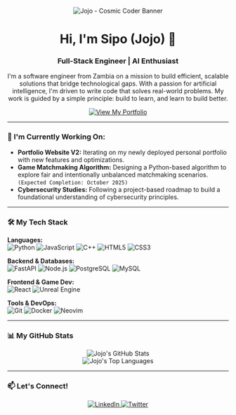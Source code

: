 <p align="center">
  <img src="https://placehold.co/1200x300/0B0C10/66FCF1?text=Sipo%20(Jojo)%20Mudenda" alt="Jojo - Cosmic Coder Banner">
</p>

<h1 align="center">Hi, I'm Sipo (Jojo) 👋</h1>
<h3 align="center">Full-Stack Engineer | AI Enthusiast </h3>

<p align="center">
  I'm a software engineer from Zambia on a mission to build efficient, scalable solutions that bridge technological gaps. With a passion for artificial intelligence, I'm driven to write code that solves real-world problems. My work is guided by a simple principle: build to learn, and learn to build better.
</p>

<p align="center">
  <a href="https://jojobapb-portfolio.netlify.app/" target="_blank">
    <img src="https://img.shields.io/badge/View%20My%20Portfolio-66FCF1?style=for-the-badge&logo=netlify&logoColor=black" alt="View My Portfolio">
  </a>
</p>

---

### 🔭 I'm Currently Working On:

* **Portfolio Website V2:** Iterating on my newly deployed personal portfolio with new features and optimizations.
* **Game Matchmaking Algorithm:** Designing a Python-based algorithm to explore fair and intentionally unbalanced matchmaking scenarios. `(Expected Completion: October 2025)`
* **Cybersecurity Studies:** Following a project-based roadmap to build a foundational understanding of cybersecurity principles.

---

### 🛠️ My Tech Stack

<p align="left">
  <strong>Languages:</strong><br>
  <img src="https://img.shields.io/badge/Python-3776AB?style=for-the-badge&logo=python&logoColor=white" alt="Python">
  <img src="https://img.shields.io/badge/JavaScript-F7DF1E?style=for-the-badge&logo=javascript&logoColor=black" alt="JavaScript">
  <img src="https://img.shields.io/badge/C++-00599C?style=for-the-badge&logo=c%2B%2B&logoColor=white" alt="C++">
  <img src="https://img.shields.io/badge/HTML5-E34F26?style=for-the-badge&logo=html5&logoColor=white" alt="HTML5">
  <img src="https://img.shields.io/badge/CSS3-1572B6?style=for-the-badge&logo=css3&logoColor=white" alt="CSS3">
</p>
<p align="left">
  <strong>Backend & Databases:</strong><br>
  <img src="https://img.shields.io/badge/FastAPI-009688?style=for-the-badge&logo=fastapi&logoColor=white" alt="FastAPI">
  <img src="https://img.shields.io/badge/Node.js-339933?style=for-the-badge&logo=nodedotjs&logoColor=white" alt="Node.js">
  <img src="https://img.shields.io/badge/PostgreSQL-4169E1?style=for-the-badge&logo=postgresql&logoColor=white" alt="PostgreSQL">
  <img src="https://img.shields.io/badge/MySQL-4479A1?style=for-the-badge&logo=mysql&logoColor=white" alt="MySQL">
</p>
<p align="left">
  <strong>Frontend & Game Dev:</strong><br>
  <img src="https://img.shields.io/badge/React-20232A?style=for-the-badge&logo=react&logoColor=61DAFB" alt="React">
  <img src="https://img.shields.io/badge/Unreal%20Engine-0E1128?style=for-the-badge&logo=unrealengine&logoColor=white" alt="Unreal Engine">
</p>
<p align="left">
  <strong>Tools & DevOps:</strong><br>
  <img src="https://img.shields.io/badge/Git-F05032?style=for-the-badge&logo=git&logoColor=white" alt="Git">
  <img src="https://img.shields.io/badge/Docker-2496ED?style=for-the-badge&logo=docker&logoColor=white" alt="Docker">
  <img src="https://img.shields.io/badge/Neovim-57A143?style=for-the-badge&logo=neovim&logoColor=white" alt="Neovim">
</p>

---

### 📊 My GitHub Stats

<p align="center">
  <img src="https://github-readme-stats.vercel.app/api?username=JojoBaPb&show_icons=true&theme=tokyonight&rank_icon=github" alt="Jojo's GitHub Stats">
  <br>
  <img src="https://github-readme-stats.vercel.app/api/top-langs/?username=JojoBaPb&layout=compact&theme=tokyonight" alt="Jojo's Top Languages">
</p>

---

### 📫 Let's Connect!

<p align="center">
  <a href="https://linkedin.com/" target="_blank">
    <img src="https://img.shields.io/badge/LinkedIn-0077B5?style=for-the-badge&logo=linkedin&logoColor=white" alt="LinkedIn">
  </a>
  <a href="https://twitter.com/sipo_joe" target="_blank">
    <img src="https://img.shields.io/badge/Twitter-1DA1F2?style=for-the-badge&logo=twitter&logoColor=white" alt="Twitter">
  </a>
</p>
